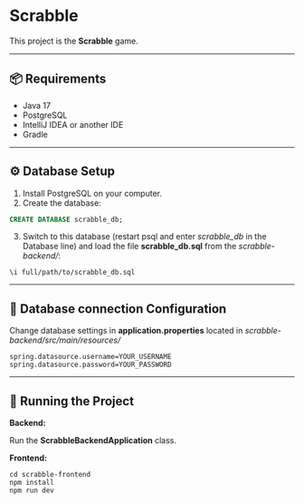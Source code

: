 # Scrabble

This project is the **Scrabble** game.

---

## 📦 Requirements

- Java 17
- PostgreSQL
- IntelliJ IDEA or another IDE
- Gradle

---

## ⚙️ Database Setup

1. Install PostgreSQL on your computer.
2. Create the database:

```sql
CREATE DATABASE scrabble_db;
```
3. Switch to this database (restart psql and enter *scrabble_db* in the Database line) and load the file **scrabble_db.sql** from the *scrabble-backend/*:
```
\i full/path/to/scrabble_db.sql

```

---

## 🔗 Database connection Configuration

Change database settings in **application.properties** located in *scrabble-backend/src/main/resources/*

```
spring.datasource.username=YOUR_USERNAME
spring.datasource.password=YOUR_PASSWORD
```

---

## 🚀 Running the Project

**Backend:**

Run the **ScrabbleBackendApplication** class.

**Frontend:**
```
cd scrabble-frontend
npm install
npm run dev
```
